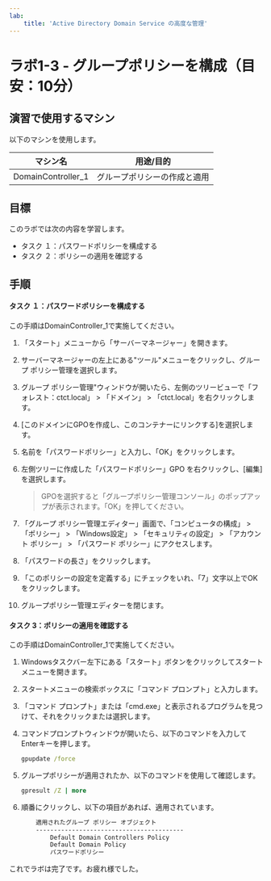 ```yaml
---
lab:
    title: 'Active Directory Domain Service の高度な管理'
---
```


# ラボ1-3  - グループポリシーを構成（目安：10分）

## 演習で使用するマシン

以下のマシンを使用します。

| マシン名           | 用途/目的                    |
| ------------------ | ---------------------------- |
| DomainController_1 | グループポリシーの作成と適用 |



## 目標

このラボでは次の内容を学習します。

- タスク １：パスワードポリシーを構成する
- タスク ２：ポリシーの適用を確認する



## 手順


#### タスク １：パスワードポリシーを構成する

この手順はDomainController_1で実施してください。

1. 「スタート」メニューから「サーバーマネージャー」を開きます。

1. サーバーマネージャーの左上にある"ツール"メニューをクリックし、グループ ポリシー管理を選択します。

1. グループ ポリシー管理"ウィンドウが開いたら、左側のツリービューで「フォレスト：ctct.local」 > 「ドメイン」 > 「ctct.local」を右クリックします。

1. [このドメインにGPOを作成し、このコンテナーにリンクする]を選択します。

1. 名前を「パスワードポリシー」と入力し、「OK」をクリックします。

1. 左側ツリーに作成した「パスワードポリシー」GPO を右クリックし、[編集]を選択します。

   > GPOを選択すると「グループポリシー管理コンソール」のポップアップが表示されます。「OK」を押してください。

1. 「グループ ポリシー管理エディター」画面で、「コンピュータの構成」 > 「ポリシー」 > 「Windows設定」 > 「セキュリティの設定」 > 「アカウント ポリシー」 > 「パスワード ポリシー」にアクセスします。

1. 「パスワードの長さ」をクリックします。

1. 「このポリシーの設定を定義する」にチェックをいれ、「7」文字以上でOKをクリックします。

1. グループポリシー管理エディターを閉じます。

   

#### タスク 3：ポリシーの適用を確認する

この手順はDomainController_1で実施してください。

1. Windowsタスクバー左下にある「スタート」ボタンをクリックしてスタートメニューを開きます。

1. スタートメニューの検索ボックスに「コマンド プロンプト」と入力します。

1. 「コマンド プロンプト」または「cmd.exe」と表示されるプログラムを見つけて、それをクリックまたは選択します。

1. コマンドプロンプトウィンドウが開いたら、以下のコマンドを入力してEnterキーを押します。

   ```cmd
   gpupdate /force
   ```

1. グループポリシーが適用されたか、以下のコマンドを使用して確認します。

   ```cmd
   gpresult /Z | more
   ```

1. 順番にクリックし、以下の項目があれば、適用されています。

   ```cmd
       適用されたグループ ポリシー オブジェクト
       -----------------------------------------
           Default Domain Controllers Policy
           Default Domain Policy
           パスワードポリシー
   ```

   

これでラボは完了です。お疲れ様でした。

